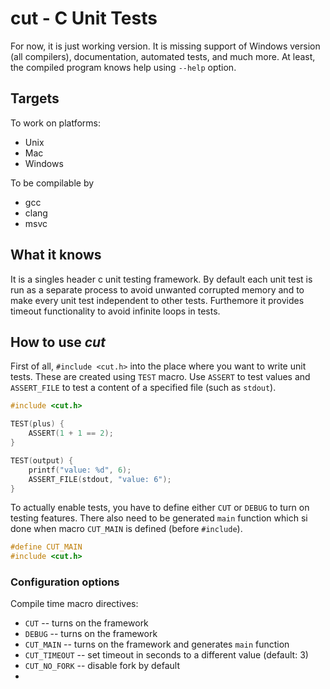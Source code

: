 # cut - C Unit Tests

For now, it is just working version. It is missing support of Windows version (all compilers), documentation, automated tests, and much more. At least, the compiled program knows help using `--help` option.


## Targets

To work on platforms:

 * Unix
 * Mac
 * Windows

 To be compilable by

  * gcc
  * clang
  * msvc

## What it knows

It is a singles header c unit testing framework. By default each unit test is run as a separate process to avoid unwanted corrupted memory and to make every unit test independent to other tests. Furthemore it provides timeout functionality to avoid infinite loops in tests.

## How to use *cut*

First of all, `#include <cut.h>` into the place where you want to write unit tests. These are created using `TEST` macro. Use `ASSERT` to test values and `ASSERT_FILE` to test a content of a specified file (such as `stdout`).

```c
#include <cut.h>

TEST(plus) {
    ASSERT(1 + 1 == 2);
}

TEST(output) {
    printf("value: %d", 6);
    ASSERT_FILE(stdout, "value: 6");
}
```

To actually enable tests, you have to define either `CUT` or `DEBUG` to turn on testing features. There also need to be generated `main` function which si done when macro `CUT_MAIN` is defined (before `#include`).

```c
#define CUT_MAIN
#include <cut.h>
```

### Configuration options

Compile time macro directives:

 *  `CUT` -- turns on the framework
 *  `DEBUG` -- turns on the framework
 *  `CUT_MAIN` -- turns on the framework and generates `main` function
 *  `CUT_TIMEOUT` -- set timeout in seconds to a different value (default: 3)
 *  `CUT_NO_FORK` -- disable fork by default
 *  










